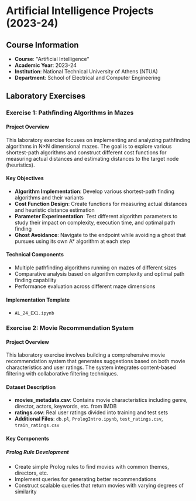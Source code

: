 # Artificial Intelligence Projects (2023-24)

## Course Information
- **Course**: "Artificial Intelligence"
- **Academic Year**: 2023-24
- **Institution**: National Technical University of Athens (NTUA)
- **Department**: School of Electrical and Computer Engineering

## Laboratory Exercises

### Exercise 1: Pathfinding Algorithms in Mazes

#### Project Overview
This laboratory exercise focuses on implementing and analyzing pathfinding algorithms in N×N dimensional mazes. The goal is to explore various shortest-path algorithms and construct different cost functions for measuring actual distances and estimating distances to the target node (heuristics).

#### Key Objectives
- **Algorithm Implementation**: Develop various shortest-path finding algorithms and their variants
- **Cost Function Design**: Create functions for measuring actual distances and heuristic distance estimation
- **Parameter Experimentation**: Test different algorithm parameters to study their impact on complexity, execution time, and optimal path finding
- **Ghost Avoidance**: Navigate to the endpoint while avoiding a ghost that pursues using its own A* algorithm at each step

#### Technical Components
- Multiple pathfinding algorithms running on mazes of different sizes
- Comparative analysis based on algorithm complexity and optimal path finding capability
- Performance evaluation across different maze dimensions

#### Implementation Template
- `AL_24_EX1.ipynb`

### Exercise 2: Movie Recommendation System

#### Project Overview
This laboratory exercise involves building a comprehensive movie recommendation system that generates suggestions based on both movie characteristics and user ratings. The system integrates content-based filtering with collaborative filtering techniques.

#### Dataset Description
- **movies_metadata.csv**: Contains movie characteristics including genre, director, actors, keywords, etc. from IMDB
- **ratings.csv**: Real user ratings divided into training and test sets
- **Additional Files**: `db.pl`, `PrologIntro.ipynb`, `test_ratings.csv`, `train_ratings.csv`

#### Key Components

##### Prolog Rule Development
- Create simple Prolog rules to find movies with common themes, directors, etc.
- Implement queries for generating better recommendations
- Construct scalable queries that return movies with varying degrees of similarity

